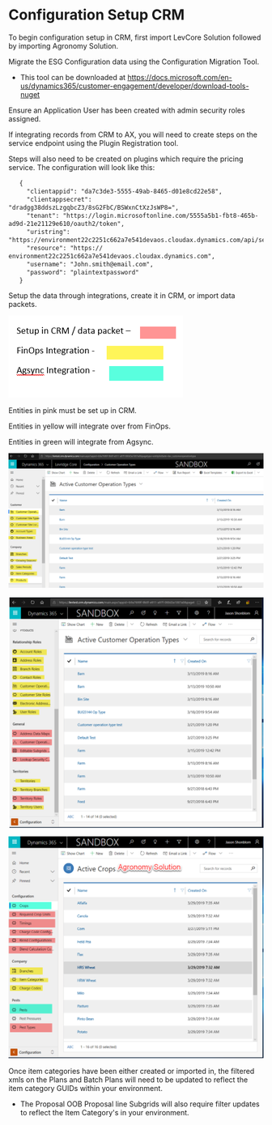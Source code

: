 ﻿
# Configuration Setup CRM
To begin configuration setup in CRM, first 
import LevCore Solution followed by importing
Agronomy Solution.

Migrate the ESG Configuration data using the Configuration Migration Tool.

- This tool can be downloaded at https://docs.microsoft.com/en-us/dynamics365/customer-engagement/developer/download-tools-nuget

Ensure an Application User has been created with admin 
security roles assigned. 

If integrating records from CRM to AX, you will need to 
create steps on the service endpoint using the Plugin
 Registration tool.

Steps will also need to be created on plugins which 
require the pricing service. The configuration will 
look like this:
```
   {
     "clientappid": "da7c3de3-5555-49ab-8465-d01e8cd22e58",
     "clientappsecret": "dradgg38ddszLzgqbcZ3/8sG2FbC/BSWxnCtXzJsWP8=",
     "tenant": "https://login.microsoftonline.com/5555a5b1-fbt8-465b-ad9d-21e21129e610/oauth2/token",
     "uristring": "https://environment22c2251c662a7e541devaos.cloudax.dynamics.com/api/services/LevPricingServices/PricingService/getPricing",
     "resource": "https:// environment22c2251c662a7e541devaos.cloudax.dynamics.com",
     "username": "John.smith@email.com",
     "password": "plaintextpassword"
   }
```

Setup the data through integrations, create it in CRM, 
or import data packets.

![ColorLabelsCRMConfig](./assets/images/ColorLabelsCRMConfig.png)

Entities in pink must be set up in CRM.

Entities in yellow will integrate over from FinOps. 

Entities in green will integrate from Agsync.

![SandboxFinOpsIntegration](./assets/images/SandboxFinOpsIntegration.png)

![SandboxIntegrationsCRM](./assets/images/SandboxIntegrationsCRM.png)

![SandboxIntegrationsCRM2](./assets/images/SandboxIntegrationsCRM2.png)

Once item categories have been either created or 
imported in, the filtered xmls on the Plans and 
Batch Plans will need to be updated to reflect the 
item category GUIDs within your environment.  
 
- The Proposal OOB Proposal line Subgrids will also require filter updates to reflect the Item Category's in your environment.